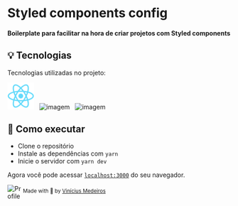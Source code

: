 # Styled components config

<p align="center">
  
<h4>
  Boilerplate para facilitar na hora de criar projetos com Styled components
</h4>

## 💡 Tecnologias

Tecnologias utilizadas no projeto:

<img src="https://raw.githubusercontent.com/devicons/devicon/master/icons/react/react-original.svg" width="60"> &nbsp;
<img src="https://cdn.iconscout.com/icon/free/png-512/typescript-1174965.png" alt="imagem" width="60"> &nbsp;
<img src="https://avatars.githubusercontent.com/u/20658825?s=200&v=4" alt="imagem" width="63"> &nbsp;

## 🚀 Como executar

- Clone o repositório
- Instale as dependências com `yarn`
- Inicie o servidor com `yarn dev`

Agora você pode acessar [`localhost:3000`](http://localhost:3000) do seu navegador.
  
<div>
  <img align="left" src="https://i.imgur.com/b5ORqyx.png" width=35 alt="Profile"/>
  <sub>Made with 💜 by <a href="https://github.com/vinimedeiros13">Vinícius Medeiros</a></sub>
</div>
